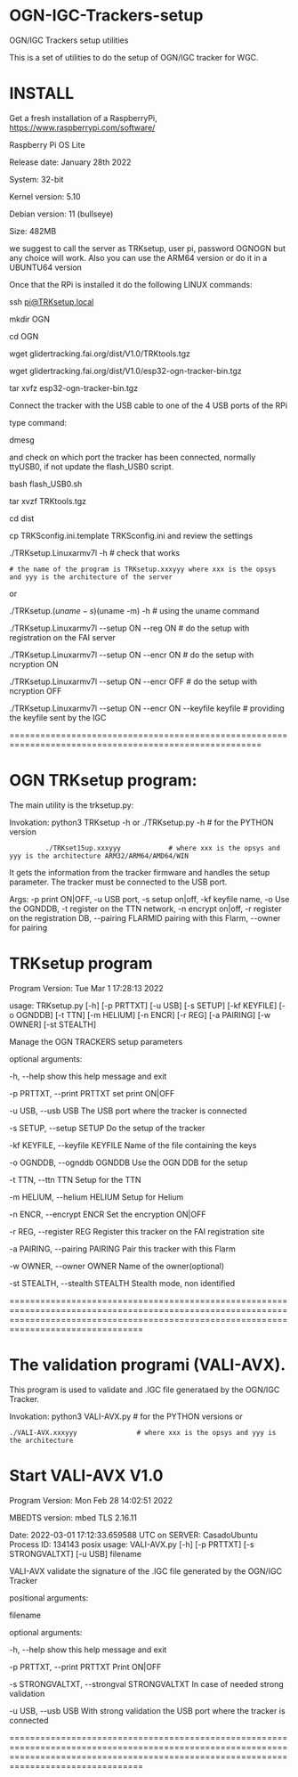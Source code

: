 # OGN-IGC-Trackers-setup
OGN/IGC Trackers setup utilities 

This is a set of utilities to do the setup of OGN/IGC tracker for WGC.

INSTALL
=======

Get a fresh installation of a RaspberryPi,    https://www.raspberrypi.com/software/

Raspberry Pi OS Lite

Release date: January 28th 2022

System: 32-bit

Kernel version: 5.10

Debian version: 11 (bullseye)

Size: 482MB


we suggest to call the server as TRKsetup, user pi, password OGNOGN   but any choice will work.
Also you can use the ARM64 version or do it in a UBUNTU64 version

Once that the RPi is installed it do the following LINUX commands:

ssh pi@TRKsetup.local 

mkdir OGN

cd    OGN

wget glidertracking.fai.org/dist/V1.0/TRKtools.tgz

wget glidertracking.fai.org/dist/V1.0/esp32-ogn-tracker-bin.tgz

tar xvfz  esp32-ogn-tracker-bin.tgz

Connect the tracker with the USB cable to one of the 4 USB ports of the RPi

type command:

   dmesg 

and check on which port the tracker has been connected, normally ttyUSB0, if not update the flash_USB0 script.

bash flash_USB0.sh


tar xvzf TRKtools.tgz

cd dist

cp TRKSconfig.ini.template TRKSconfig.ini      and review the settings 

./TRKsetup.Linuxarmv7l -h                      	# check that works 

	# the name of the program is TRKsetup.xxxyyy where xxx is the opsys and yyy is the architecture of the server 

or

./TRKsetup.$(uname -s)$(uname -m) -h		# using the uname command 

./TRKsetup.Linuxarmv7l --setup  ON --reg ON    	# do the setup with registration on the FAI server

./TRKsetup.Linuxarmv7l --setup  ON --encr ON   	# do the setup with ncryption ON 

./TRKsetup.Linuxarmv7l --setup  ON --encr OFF  	# do the setup with ncryption OFF 

./TRKsetup.Linuxarmv7l --setup  ON --encr ON --keyfile keyfile   # providing the keyfile sent by the IGC 


=======================================================================================================

OGN TRKsetup program:
==========================
The main utility is the trksetup.py:

Invokation:   python3  TRKsetup -h      or     ./TRKsetup.py -h   # for the PYTHON version

             ./TRKset15up.xxxyyy			# where xxx is the opsys and yyy is the architecture ARM32/ARM64/AMD64/WIN
             

It gets the information from the tracker firmware and handles the setup parameter.
The tracker must be connected to the USB port.


Args: -p print ON|OFF, -u USB port, -s setup on|off, -kf keyfile name, -o Use the OGNDDB, -t register on the TTN network, -n encrypt on|off, -r register on the registration DB, --pairing FLARMID pairing with this Flarm, --owner for pairing

TRKsetup program
================

Program Version: Tue Mar  1 17:28:13 2022

usage: TRKsetup.py [-h] [-p PRTTXT] [-u USB] [-s SETUP] [-kf KEYFILE] [-o OGNDDB] [-t TTN] [-m HELIUM] [-n ENCR] [-r REG] [-a PAIRING] [-w OWNER] [-st STEALTH]

Manage the OGN TRACKERS setup parameters

optional arguments:

  -h, --help            show this help message and exit

  -p PRTTXT, --print PRTTXT
                        set print ON|OFF

  -u USB, --usb USB     The USB port where the tracker is connected

  -s SETUP, --setup SETUP
                        Do the setup of the tracker

  -kf KEYFILE, --keyfile KEYFILE
                        Name of the file containing the keys

  -o OGNDDB, --ognddb OGNDDB
                        Use the OGN DDB for the setup

  -t TTN, --ttn TTN     Setup for the TTN

  -m HELIUM, --helium HELIUM
                        Setup for Helium

  -n ENCR, --encrypt ENCR
                        Set the encryption ON|OFF

  -r REG, --register REG
                        Register this tracker on the FAI registration site

  -a PAIRING, --pairing PAIRING
                        Pair this tracker with this Flarm

  -w OWNER, --owner OWNER
                        Name of the owner(optional)

  -st STEALTH, --stealth STEALTH
                        Stealth mode, non identified


============================================================================================================================================================================================


The validation programi (VALI-AVX).
===================================

This program is used to validate and .IGC file generataed by the OGN/IGC Tracker.


Invokation:
	python3 VALI-AVX.py				# for the PYTHON versions or

	./VALI-AVX.xxxyyy				# where xxx is the opsys and yyy is the architecture

Start VALI-AVX  V1.0
=====================
Program Version: Mon Feb 28 14:02:51 2022

MBEDTS version: mbed TLS 2.16.11

Date:  2022-03-01 17:12:33.659588 UTC on SERVER: CasadoUbuntu Process ID: 134143 posix
usage: VALI-AVX.py [-h] [-p PRTTXT] [-s STRONGVALTXT] [-u USB] filename

VALI-AVX validate the signature of the .IGC file generated by the OGN/IGC Tracker

positional arguments:

  filename

optional arguments:

  -h, --help            show this help message and exit

  -p PRTTXT, --print PRTTXT
                        Print ON|OFF

  -s STRONGVALTXT, --strongval STRONGVALTXT
                        In case of needed strong validation

  -u USB, --usb USB     With strong validation the USB port where the tracker is connected


============================================================================================================================================================================================
